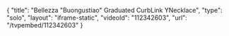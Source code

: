{
    "title": "Bellezza \"Buongustiao\" Graduated CurbLink YNecklace",
    "type": "solo",
    "layout": "iframe-static",
    "videoId": "112342603",
    "url": "\/tvpembed\/112342603"
}